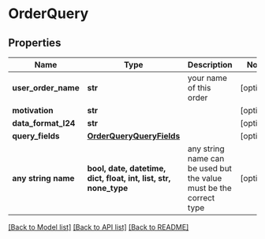 # OrderQuery


## Properties
Name | Type | Description | Notes
------------ | ------------- | ------------- | -------------
**user_order_name** | **str** | your name of this order | [optional] 
**motivation** | **str** |  | [optional] 
**data_format_l24** | **str** |  | [optional] 
**query_fields** | [**OrderQueryQueryFields**](OrderQueryQueryFields.md) |  | [optional] 
**any string name** | **bool, date, datetime, dict, float, int, list, str, none_type** | any string name can be used but the value must be the correct type | [optional]

[[Back to Model list]](../README.md#documentation-for-models) [[Back to API list]](../README.md#documentation-for-api-endpoints) [[Back to README]](../README.md)


